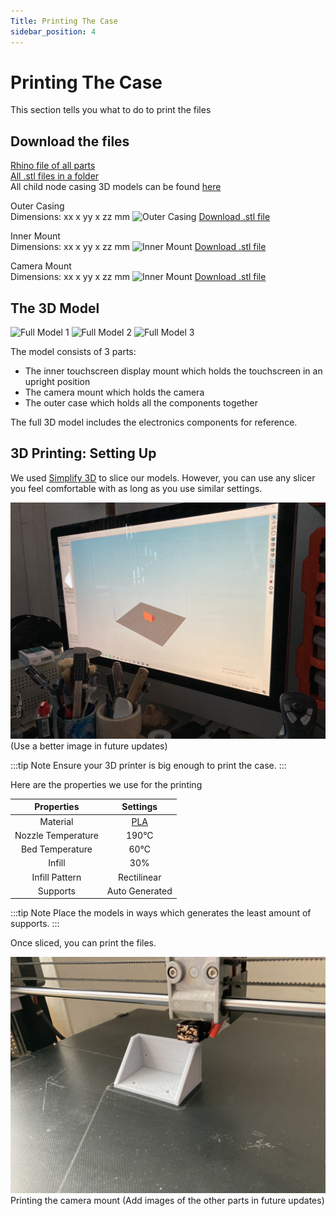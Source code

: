 ```yaml
---
Title: Printing The Case
sidebar_position: 4
---
```


# Printing The Case

This section tells you what to do to print the files

## Download the files

[Rhino file of all parts](https://github.com/screensavers-club/argos-childnode-case/tree/main/1.0/rhino#:~:text=0106_argos%20camera%20mount.3dm)  
[All .stl files in a folder](https://github.com/screensavers-club/argos-childnode-case/tree/main/1.0#:~:text=8%20days%20ago-,stl,-version%201%20stl)  
All child node casing 3D models can be found [here](https://github.com/screensavers-club/argos-childnode-case)

Outer Casing  
Dimensions: xx x yy x zz mm
![Outer Casing](../../static/img/3d-models/outer-case.png)
[Download .stl file](https://github.com/screensavers-club/argos-childnode-case/tree/main/1.0/stl#:~:text=8%20days%20ago-,0706_outercase.stl,-version%201%20stl)

Inner Mount  
Dimensions: xx x yy x zz mm
![Inner Mount](../../static/img/3d-models/inner-case.png)
[Download .stl file](https://github.com/screensavers-club/argos-childnode-case/tree/main/1.0/stl#:~:text=8%20days%20ago-,0706_innercase.stl,-version%201%20stl)

Camera Mount  
Dimensions: xx x yy x zz mm
![Inner Mount](../../static/img/3d-models/camera-mount.png)
[Download .stl file](https://github.com/screensavers-club/argos-childnode-case/tree/main/1.0/stl#:~:text=0106_argos%20camera%20mount.stl)

## The 3D Model

![Full Model 1](../../static/img/3d-models/full-model-1.png)
![Full Model 2](../../static/img/3d-models/full-model-2.png)
![Full Model 3](../../static/img/3d-models/full-model-3.png)

The model consists of 3 parts:

- The inner touchscreen display mount which holds the touchscreen in an upright position
- The camera mount which holds the camera
- The outer case which holds all the components together

The full 3D model includes the electronics components for reference.

## 3D Printing: Setting Up

We used [Simplify 3D](https://www.simplify3d.com/) to slice our models. However, you can use any slicer you feel comfortable with as long as you use similar settings.

![](../../static/img/intro-hardware/slicing.jpg)
(Use a better image in future updates)

:::tip Note
Ensure your 3D printer is big enough to print the case.
:::

Here are the properties we use for the printing

|     Properties     |                                               Settings                                               |
| :----------------: | :--------------------------------------------------------------------------------------------------: |
|      Material      | [PLA](https://shopee.sg/PLA-TPU-PETG-ABS-Filament-1.75mm-1KG-330M-3D-Printing-i.88065474.4233167606) |
| Nozzle Temperature |                                                190°C                                                 |
|  Bed Temperature   |                                                 60°C                                                 |
|       Infill       |                                                 30%                                                  |
|   Infill Pattern   |                                             Rectilinear                                              |
|      Supports      |                                            Auto Generated                                            |

:::tip Note
Place the models in ways which generates the least amount of supports.
:::

Once sliced, you can print the files.

![](../../static/img/intro-hardware/printing.jpg)
Printing the camera mount
(Add images of the other parts in future updates)
